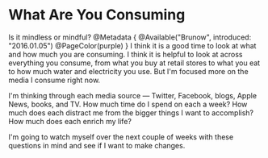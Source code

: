 # What Are You Consuming
Is it mindless or mindful?
@Metadata {
  @Available("Brunow", introduced: "2016.01.05")
  @PageColor(purple)
}
I think it is a good time to look at what and how much you are consuming. I think it is helpful to look at across everything you consume, from what you buy at retail stores to what you eat to how much water and electricity you use. But I'm focused more on the media I consume right now.

I'm thinking through each media source &mdash; Twitter, Facebook, blogs, Apple News, books, and TV. How much time do I spend on each a week? How much does each distract me from the bigger things I want to accomplish? How much does each enrich my life?

I'm going to watch myself over the next couple of weeks with these questions in mind and see if I want to make changes.
